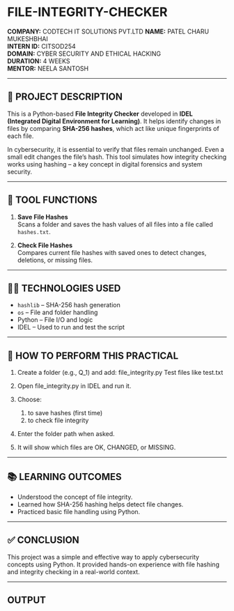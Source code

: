 # FILE-INTEGRITY-CHECKER

**COMPANY:** CODTECH IT SOLUTIONS PVT.LTD
**NAME:** PATEL CHARU MUKESHBHAI  
**INTERN ID:** CITSOD254  
**DOMAIN:** CYBER SECURITY AND ETHICAL HACKING  
**DURATION:** 4 WEEKS  
**MENTOR:** NEELA SANTOSH  

---

## 📄 PROJECT DESCRIPTION

This is a Python-based **File Integrity Checker** developed in **IDEL (Integrated Digital Environment for Learning)**. It helps identify changes in files by comparing **SHA-256 hashes**, which act like unique fingerprints of each file.

In cybersecurity, it is essential to verify that files remain unchanged. Even a small edit changes the file’s hash. This tool simulates how integrity checking works using hashing – a key concept in digital forensics and system security.

---

## 🔧 TOOL FUNCTIONS

1. **Save File Hashes**  
   Scans a folder and saves the hash values of all files into a file called `hashes.txt`.

2. **Check File Hashes**  
   Compares current file hashes with saved ones to detect changes, deletions, or missing files.

---

## 🧑‍💻 TECHNOLOGIES USED

- `hashlib` – SHA-256 hash generation  
- `os` – File and folder handling  
- Python – File I/O and logic  
- IDEL – Used to run and test the script  

---

## 🧪 HOW TO PERFORM THIS PRACTICAL

 1) Create a folder (e.g., Q_1) and add:
                    file_integrity.py
                    Test files like test.txt
                  
 2) Open file_integrity.py in IDEL and run it.
                  
 3) Choose:
     1. to save hashes (first time)
     2. to check file integrity
                  
 4) Enter the folder path when asked.
                  
 5) It will show which files are OK, CHANGED, or MISSING.

---

## 📚 LEARNING OUTCOMES

- Understood the concept of file integrity.
- Learned how SHA-256 hashing helps detect file changes.
- Practiced basic file handling using Python.

---

## ✅ CONCLUSION

This project was a simple and effective way to apply cybersecurity concepts using Python. It provided hands-on experience with file hashing and integrity checking in a real-world context.

---

## OUTPUT



